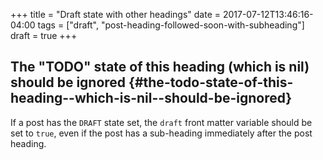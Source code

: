 +++
title = "Draft state with other headings"
date = 2017-07-12T13:46:16-04:00
tags = ["draft", "post-heading-followed-soon-with-subheading"]
draft = true
+++

## The "TODO" state of this heading (which is nil) should be ignored {#the-todo-state-of-this-heading--which-is-nil--should-be-ignored}

If a post has the `DRAFT` state set, the `draft` front matter variable
should be set to `true`, even if the post has a sub-heading
immediately after the post heading.
